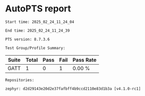 # AutoPTS report

    Start time: 2025_02_24_11_24_04

    End time: 2025_02_24_11_24_39

    PTS version: 8.7.3.6
    
    Test Group/Profile Summary: 
|  Suite  | Total | Pass | Fail | Pass Rate|
|---------|-------|------|------|----------|
|GATT     |1      |0     |1     |   0.00 % |

    Repositories:

	zephyr: d2d29143e20d2e37fafbff4b9ccd2110e83d1b3a [v4.1.0-rc1]
